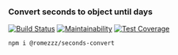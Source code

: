 ### Convert seconds to object until days

[![Build Status](https://travis-ci.com/Romez/secondsToObject.svg?branch=master)](https://travis-ci.com/Romez/secondsToObject)
[![Maintainability](https://api.codeclimate.com/v1/badges/c265769b5a27fb6b745b/maintainability)](https://codeclimate.com/github/Romez/secondsToObject/maintainability)
[![Test Coverage](https://api.codeclimate.com/v1/badges/c265769b5a27fb6b745b/test_coverage)](https://codeclimate.com/github/Romez/secondsToObject/test_coverage)

`npm i @romezzz/seconds-convert`
